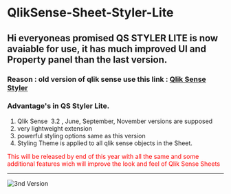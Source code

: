 # QlikSense-Sheet-Styler-Lite

<H2>Hi everyoneas promised QS STYLER LITE is now avaiable for use, it has much improved UI and Property panel than the last version. </h2>

<h3>
Reason : old version of qlik sense use this link : <a target="_blank" href="http://branch.qlik.com/#!/project/59cb2b36bdff1fec30f0a886">Qlik Sense Styler</a>
</h3>

<H3>Advantage's in QS Styler Lite.  </H3>
<ol>
	<li>Qlik Sense  3.2 , June, September, November versions are supposed  </li>
	<li>very lightweight extension</li>
	<li>powerful styling options same as this version</li>
	<li> Styling Theme is applied to all qlik sense objects in the Sheet. </li>
</ol>

<p style="color:red;">This will be released by end of this year with all the same and some additional features wich will improve the look and feel of Qlik Sense Sheets </p>

<Hr>
 <img src="./QlikSense-Sheet-Styler-Lite.gif" alt="3nd Version">
